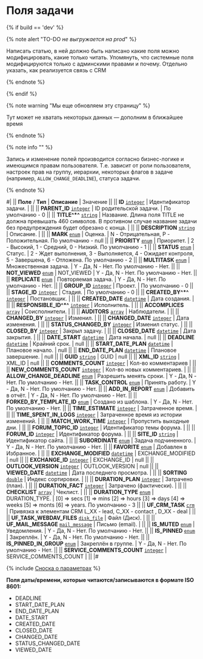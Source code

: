 # Поля задачи 

{% if build == 'dev' %}

{% note alert "TO-DO _не выгружается на prod_" %}

Написать статью, в ней должно быть написано какие поля можно модифицировать, какие только читать. Упомянуть, что системные поля модифицируются только с админскими правами и почему. Отдельно указать, как реализуется связь с CRM
 
{% endnote %}

{% endif %}

{% note warning "Мы еще обновляем эту страницу" %}

Тут может не хватать некоторых данных — дополним в ближайшее время

{% endnote %}

{% note info "" %}

Запись и изменение полей производится согласно бизнес-логике и имеющимся правам пользователя. Т.е. зависит от роли пользователя, настроек прав на группу, иерархии, некоторых флагов в задаче (например, `ALLOW_CHANGE_DEADLINE`), статуса задачи.

{% endnote %}

#|
|| **Поле** / **Тип** | **Описание** | Значение ||
|| **ID**
[`integer`](../data-types.md) | Идентификатор задачи. | ||
|| **PARENT_ID**
[`integer`](../data-types.md) | ID родительской задачи. | По умолчанию - 0 ||
|| **TITLE^*^**
[`string`](../data-types.md) | Название. Длина поля TITLE не должна превышать 460 символов. В противном случае название задачи без предупреждения будет обрезано с конца. | ||
|| **DESCRIPTION**
[`string`](../data-types.md) | Описание. | ||
|| **MARK**
[`enum`](../data-types.md) | Оценка. | N - Отрицательная,
P - Положительная.
По умолчанию - null ||
|| **PRIORITY**
[`enum`](../data-types.md) | Приоритет. | 2 - Высокий,
1 - Средний,
0 - Низкий.
По умолчанию - 1 ||
|| **STATUS**
[`enum`](../data-types.md) | Статус. | 2 - Ждет выполнения,
3 - Выполняется,
4 - Ожидает контроля,
5 - Завершена,
6 - Отложена.
По умолчанию - 2 ||
|| **MULTITASK**
[`enum`](../data-types.md) | Множественная задача. | Y - Да,
N - Нет.
По умолчанию - Нет. ||
|| **NOT_VIEWED**
[`enum`](../data-types.md) | NOT_VIEWED | Y - Да,
N - Нет.
По умолчанию - Нет. ||
|| **REPLICATE**
[`enum`](../data-types.md) | Повторяемая задача. | Y - Да,
N - Нет.
По умолчанию - Нет. ||
|| **GROUP_ID**
[`integer`](../data-types.md) | Проект. | По умолчанию - 0 ||
|| **STAGE_ID**
[`integer`](../data-types.md) | Стадия. | По умолчанию - 0 ||
|| **CREATED_BY^*^**
[`integer`](../data-types.md) | Постановщик. | ||
|| **CREATED_DATE**
[`datetime`](../data-types.md) | Дата создания. | ||
|| **RESPONSIBLE_ID^*^**
[`integer`](../data-types.md) | Исполнитель. | ||
|| **ACCOMPLICES**
[`array`](../data-types.md) | Соисполнители. | ||
|| **AUDITORS**
[`array`](../data-types.md) | Наблюдатели. | ||
|| **CHANGED_BY**
[`integer`](../data-types.md) | Изменил. | ||
|| **CHANGED_DATE**
[`integer`](../data-types.md) | Дата изменения. | ||
|| **STATUS_CHANGED_BY**
[`integer`](../data-types.md) | Изменил статус. | ||
|| **CLOSED_BY**
[`integer`](../data-types.md) | Закрыл задачу. | ||
|| **CLOSED_DATE**
[`datetime`](../data-types.md) | Дата закрытия. | ||
|| **DATE_START**
[`datetime`](../data-types.md) | Дата начала. | null ||
|| **DEADLINE**
[`datetime`](../data-types.md) | Крайний срок. | null ||
|| **START_DATE_PLAN**
[`datetime`](../data-types.md) | Плановое начало. | null ||
|| **END_DATE_PLAN**
[`datetime`](../data-types.md) | Плановое завершение. | null ||
|| **GUID**
[`string`](../data-types.md) | GUID | null ||
|| **XML_ID**
[`string`](../data-types.md) | XML_ID | null ||
|| **COMMENTS_COUNT**
[`integer`](../data-types.md) | Кол-во комментариев | ||
|| **NEW_COMMENTS_COUNT**
[`integer`](../data-types.md) | Кол-во новых комментариев. | ||
|| **ALLOW_CHANGE_DEADLINE**
[`enum`](../data-types.md) | Разрешить менять сроки. | Y - Да,
N - Нет.
По умолчанию - Нет. ||
|| **TASK_CONTROL**
[`enum`](../data-types.md) | Принять работу. | Y - Да,
N - Нет.
По умолчанию - Нет. ||
|| **ADD_IN_REPORT**
[`enum`](../data-types.md) | Добавить в отчёт. | Y - Да,
N - Нет.
По умолчанию - Нет. ||
|| **FORKED_BY_TEMPLATE_ID**
[`enum`](../data-types.md) | Создано из шаблона. | Y - Да,
N - Нет.
По умолчанию - Нет. ||
|| **TIME_ESTIMATE**
[`integer`](../data-types.md) | Затраченное время. | ||
|| **TIME_SPENT_IN_LOGS**
[`integer`](../data-types.md) | Затраченное время из истории изменений. | ||
|| **MATCH_WORK_TIME**
[`integer`](../data-types.md) | Пропустить выходные дни. | ||
|| **FORUM_TOPIC_ID**
[`integer`](../data-types.md) | Идентификатор темы форума. | ||
|| **FORUM_ID**
[`integer`](../data-types.md) | Идентификатор форума. | ||
|| **SITE_ID**
[`string`](../data-types.md) | Идентификатор сайта. | ||
|| **SUBORDINATE**
[`enum`](../data-types.md) | Задача подчиненного. | Y - Да,
N - Нет.
По умолчанию - Нет. ||
|| **FAVORITE**
[`enum`](../data-types.md) | Добавлен в Избранное. | ||
|| **EXCHANGE_MODIFIED**
[`datetime`](../data-types.md) | EXCHANGE_MODIFIED | null ||
|| **EXCHANGE_ID**
[`integer`](../data-types.md) | EXCHANGE_ID | null ||
|| **OUTLOOK_VERSION**
[`integer`](../data-types.md) | OUTLOOK_VERSION | null ||
|| **VIEWED_DATE**
[`datetime`](../data-types.md) | Дата последнего просмотра. | ||
|| **SORTING**
[`double`](../data-types.md) | Индекс сортировки. | ||
|| **DURATION_PLAN**
[`integer`](../data-types.md) | Затрачено (план). | ||
|| **DURATION_FACT**
[`integer`](../data-types.md) | Затрачено (фактически). | ||
|| **CHECKLIST**
[`array`](../data-types.md) | Чеклист. | ||
|| **DURATION_TYPE**
[`enum`](../data-types.md) | DURATION_TYPE. | \[0\] => secs
\[1\] => mins
\[2\] => hours
\[3\] => days
\[4\] => weeks
\[5\] => monts
\[6\] => years.
По умолчанию - 3 ||
|| **UF_CRM_TASK**
[`crm`](../data-types.md) | Привязка к элементам CRM
L_XX - lead,
C_XX - contact ,
D_XX - deal | ||
|| **UF_TASK_WEBDAV_FILES**
[`disk_file`](../data-types.md) | Файл (Диск). | ||
|| **UF_MAIL_MESSAGE**
[`mail_message`](../data-types.md) | Письмо (email). | ||
|| **IS_MUTED**
[`enum`](../data-types.md) | Уведомления. | Y - Да,
N - Нет.
По умолчанию - Нет. ||
|| **IS_PINNED**
[`enum`](../data-types.md) | Закреплён. | Y - Да,
N - Нет.
По умолчанию - Нет. ||
|| **IS_PINNED_IN_GROUP**
[`enum`](../data-types.md) | Закреплён в группе. | Y - Да,
N - Нет.
По умолчанию - Нет. ||
|| **SERVICE_COMMENTS_COUNT**
[`integer`](../data-types.md) | SERVICE_COMMENTS_COUNT | ||
|#

{% include [Сноска о параметрах](../../_includes/required.md) %}

**Поля даты/времени, которые читаются/записываются в формате ISO 8601:**

- DEADLINE
- START_DATE_PLAN
- END_DATE_PLAN
- DATE_START
- CREATED_DATE
- CLOSED_DATE
- CHANGED_DATE
- STATUS_CHANGED_DATE
- VIEWED_DATE